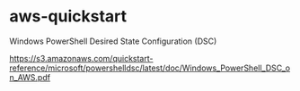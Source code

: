 aws-quickstart
==============

Windows PowerShell Desired State Configuration (DSC)

https://s3.amazonaws.com/quickstart-reference/microsoft/powershelldsc/latest/doc/Windows_PowerShell_DSC_on_AWS.pdf
 
